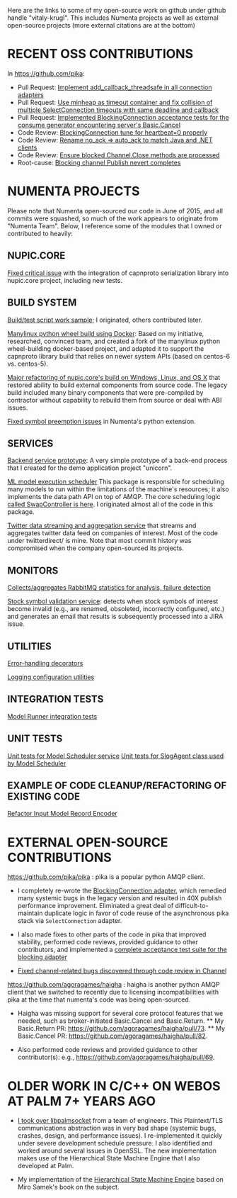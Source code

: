 Here are the links to some of my open-source work on github under github handle "vitaly-krugl". This includes Numenta projects as well as external open-source projects (more external citations are at the bottom)

# RECENT OSS CONTRIBUTIONS

In https://github.com/pika:
* Pull Request: [Implement add_callback_threadsafe in all connection adapters](https://github.com/pika/pika/pull/956)
* Pull Request: [Use minheap as timeout container and fix collision of multiple SelectConnection timeouts with same deadline and callback](https://github.com/pika/pika/pull/947)
* Pull Request: [Implemented BlockingConnection acceptance tests for the consume generator encountering server's Basic.Cancel](https://github.com/pika/pika/pull/962)
* Code Review: [BlockingConnection tune for heartbeat=0 properly](https://github.com/pika/pika/pull/966)
* Code Review: [Rename no_ack => auto_ack to match Java and .NET clients](https://github.com/pika/pika/pull/955)
* Code Review: [Ensure blocked Channel.Close methods are processed](https://github.com/pika/pika/pull/957)
* Root-cause:  [Blocking channel Publish nevert completes](https://github.com/pika/pika/issues/708#issuecomment-370105566)


# NUMENTA PROJECTS

Please note that Numenta open-sourced our code in June of 2015, and all commits were squashed, so much of the work appears to originate from "Numenta Team". Below, I reference some of the modules that I owned or contributed to heavily:


## NUPIC.CORE

[Fixed critical issue](https://github.com/numenta/nupic.core/pull/1285) with the integration of capnproto serialization library into nupic.core project, including new tests.


## BUILD SYSTEM

[Build/test script work sample](https://github.com/numenta/nupic.core/blob/0e2f5ac8554fc1addcdd45d4a36b33f7e839b3e2/ci/build-and-test-nupic-bindings.sh); I originated, others contributed later.

[Manylinux python wheel build using Docker](https://github.com/numenta/manylinux/tree/da197b08d56b057e3e3a4b30c543b316e7a1a78a): Based on my initiative, researched, convinced team, and created a fork of the manylinux python wheel-building docker-based project, and adapted it to support the capnproto library build that relies on newer system APIs (based on centos-6 vs. centos-5).

[Major refactoring of nupic.core's build on Windows, Linux, and OS X](https://github.com/numenta/nupic.core/pull/885) that restored ability to build external components from source code. The legacy build included many binary components that were pre-compiled by contractor without capability to rebuild them from source or deal with ABI issues.

[Fixed symbol preemption issues](https://github.com/numenta/nupic.core/pull/1039) in Numenta's python extension.


## SERVICES

[Backend service prototype](https://github.com/numenta/numenta-apps/blob/d175229311046599fbe206e7a0a37e8d209e6f7a/unicorn/py/unicorn_backend/model_runner_2.py): A very simple prototype of a back-end process that I created for the demo application project "unicorn".

[ML model execution scheduler](https://github.com/numenta/numenta-apps/tree/865680bbeaf9ba56e29f468e70ce4dd1aeec4a9c/htmengine/htmengine/model_swapper) This package is responsible for scheduling many models to run within the limitations of the machine's resources; it also implements the data path API on top of AMQP. The core scheduling logic [called SwapController is here](https://github.com/numenta/numenta-apps/blob/865680bbeaf9ba56e29f468e70ce4dd1aeec4a9c/htmengine/htmengine/model_swapper/swap_controller.py). I originated almost all of the code in this package.

[Twitter data streaming and aggregation service](https://github.com/numenta/numenta-apps/blob/81f6e9bb4122c47fbbf6c208c795915027fac473/taurus.metric_collectors/taurus/metric_collectors/twitterdirect/twitter_direct_agent.py) that streams and aggregates twitter data feed on companies of interest. Most of the code under twitterdirect/ is mine. Note that most commit history was compromised when the company open-sourced its projects.


## MONITORS

[Collects/aggregates RabbitMQ statistics for analysis, failure detection](https://github.com/numenta/numenta-apps/blob/f79f919e80747fae2e35e6d679f2f0633fe48789/htmengine/htmengine/monitors/rmq_metric_collector_agent.py)

[Stock symbol validation service](https://github.com/numenta/numenta-apps/blob/81f6e9bb4122c47fbbf6c208c795915027fac473/taurus.metric_collectors/taurus/metric_collectors/xignite/check_company_symbols.py): detects when stock symbols of interest become invalid (e.g., are renamed, obsoleted, incorrectly configured, etc.) and generates an email that results is subsequently processed into a JIRA issue.


## UTILITIES

[Error-handling decorators](https://github.com/numenta/numenta-apps/blob/10b20f473d1bf5949b9cc96050874ce63163e515/nta.utils/nta/utils/error_handling.py)

[Logging configuration utilities](https://github.com/numenta/numenta-apps/blob/d9d7c7aec3149059a6ea436ec4e3166521d264f6/nta.utils/nta/utils/logging_support_raw.py)


## INTEGRATION TESTS

[Model Runner integration tests](https://github.com/numenta/numenta-apps/commits/2392061961340b24430fb39e8b6603e910bef948/htmengine/tests/integration/model_swapper/model_runner_test.py)


## UNIT TESTS

[Unit tests for Model Scheduler service](https://github.com/numenta/numenta-apps/blob/1ff572a21a5c27fd290822e572ce33f42e1ee19e/htmengine/tests/unit/model_swapper/model_scheduler_service_test.py)
[Unit tests for SlogAgent class used by Model Scheduler](https://github.com/numenta/numenta-apps/blob/1ff572a21a5c27fd290822e572ce33f42e1ee19e/htmengine/tests/unit/model_swapper/slot_agent_test.py)


## EXAMPLE OF CODE CLEANUP/REFACTORING OF EXISTING CODE

[Refactor Input Model Record Encoder](https://github.com/numenta/nupic/pull/2432)
    

# EXTERNAL OPEN-SOURCE CONTRIBUTIONS

https://github.com/pika/pika : pika is a popular python AMQP client.

* I completely re-wrote the [BlockingConnection adapter](https://github.com/pika/pika/blame/f72b58f5181f48b362a86a2fa1226ec88ddf400c/pika/adapters/blocking_connection.py), which remedied many systemic bugs in the legacy version and resulted in 40X publish performance improvement. Eliminated a great deal of difficult-to-maintain duplicate logic in favor of code reuse of the asynchronous pika stack via `SelectConnection` adapter.

* I also made fixes to other parts of the code in pika that improved stability, performed code reviews, provided guidance to other contributors, and implemented a [complete acceptance test suite for the blocking adapter](https://github.com/pika/pika/blame/f72b58f5181f48b362a86a2fa1226ec88ddf400c/tests/acceptance/blocking_adapter_test.py)

* [Fixed channel-related bugs discovered through code review in Channel](https://github.com/pika/pika/commit/9598b4391647ca0a9e0e48dbe87d66aa116dae50)

https://github.com/agoragames/haigha : haigha is another python AMQP client that we switched to recently due to licensing incompatibilities with pika at the time that numenta's code was being open-sourced. 

* Haigha was missing support for several core protocol features that we needed, such as broker-initiated Basic.Cancel and Basic.Return.
** My Basic.Return PR: https://github.com/agoragames/haigha/pull/73.
** My Basic.Cancel PR: https://github.com/agoragames/haigha/pull/82. 

* Also performed code reviews and provided guidance to other contributor(s): e.g., https://github.com/agoragames/haigha/pull/69.


# OLDER WORK IN C/C++ ON WEBOS AT PALM 7+ YEARS AGO
* [I took over libpalmsocket](https://github.com/openwebos/libpalmsocket/tree/9533a7c46f8d35e69112a8c5e671532d059b2e8d) from a team of engineers. This Plaintext/TLS communications abstraction was in very bad shape (systemic bugs, crashes, design, and performance issues). I re-implemented it quickly under severe development schedule pressure. I also identified and worked around several issues in OpenSSL.  The new implementation makes use of the Hierarchical State Machine Engine that I also developed at Palm.

* My implementation of the [Hierarchical State Machine Engine](https://github.com/openwebos/pmstatemachineengine/tree/34f1a4fa6022259e0b8dc3e8b683782e28659186) based on Miro Samek's book on the subject.
